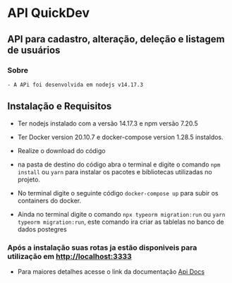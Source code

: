 # API QuickDev

## API para cadastro, alteração, deleção e listagem de usuários


### Sobre
    - A APi foi desenvolvida em nodejs v14.17.3

## Instalação e Requisitos
 - Ter nodejs instalado com a versão 14.17.3 e npm versão 7.20.5
 - Ter Docker version 20.10.7 e docker-compose  version 1.28.5 instaldos.
 - Realize o download do código 
 - na pasta de destino do código abra o terminal e digite o comando `npm install` ou `yarn` para instalar os pacotes e bibliotecas utilizadas no projeto.

  - No terminal digite o seguinte código `docker-compose up` para subir os containers do docker.
- Ainda no terminal digite o comando `npx typeorm migration:run` ou `yarn typeorm migration:run`, este comando ira criar as tablelas no banco de dados postegres



### Após a instalação suas rotas ja estão disponiveis para utilização em [http://localhost:3333](http://localhost:3333)

 - Para maiores detalhes acesse o link da documentação
  [Api Docs](http://localhost:3333/api-docs)